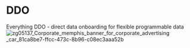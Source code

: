 # DDO
Everything DDO - direct data onboarding for flexible programmable data 
![zg05137_Corporate_memphis_banner_for_corporate_advertising _car_81ca8be7-ffcc-473c-8b96-c08ec3aaa52b](https://github.com/user-attachments/assets/87a1f274-6369-4594-b408-a655812ffeca)
